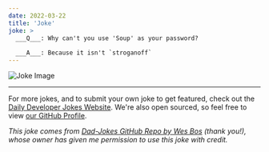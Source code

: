 ```yaml
---
date: 2022-03-22
title: 'Joke'
joke: >
  ___Q___: Why can't you use 'Soup' as your password?
  
  ___A___: Because it isn't `stroganoff`
---
```



![Joke Image](https://private.xtrp.io/projects/DailyDeveloperJokes/public_image_server/images/5e12599ebe62f.png)

---

For more jokes, and to submit your own joke to get featured, check out the [Daily Developer Jokes Website](https://dailydeveloperjokes.github.io/). We're also open sourced, so feel free to view [our GitHub Profile](https://github.com/dailydeveloperjokes).


_This joke comes from [Dad-Jokes GitHub Repo by Wes Bos](https://github.com/wesbos/dad-jokes) (thank you!), whose owner has given me permission to use this joke with credit._

<!--
Joke text:
**Q**: Why can't you use 'Soup' as your password?

**A**: Because it isn't `stroganoff`
 -->


